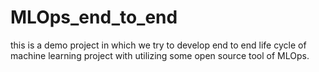 # MLOps_end_to_end
this is a demo project in which we try to develop end to end life cycle of machine learning project with utilizing some open source tool of MLOps.
